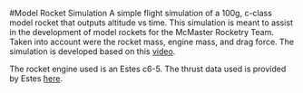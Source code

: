 #Model Rocket Simulation
A simple flight simulation of a 100g, c-class model rocket 
that outputs altitude vs time. This simulation is meant to 
assist in the development of model rockets for the McMaster 
Rocketry Team. Taken into account were the rocket mass, engine
mass, and drag force. The simulation is developed based on this
[video](https://www.youtube.com/watch?v=IEf1Ghb5s4U).


The rocket engine used is an Estes c6-5. The thrust data used 
is provided by Estes [here](https://www.nar.org/SandT/pdf/Estes/C6.pdf).